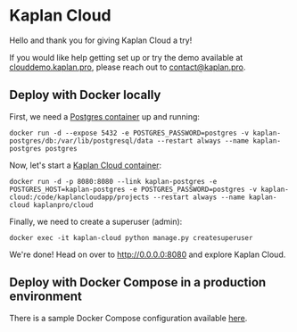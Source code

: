 # Kaplan Cloud

Hello and thank you for giving Kaplan Cloud a try!

If you would like help getting set up or try the demo available at [clouddemo.kaplan.pro](https://clouddemo.kaplan.pro), please reach out to contact@kaplan.pro.

## Deploy with Docker locally

First, we need a [Postgres container](https://hub.docker.com/_/postgres) up and running:

```
docker run -d --expose 5432 -e POSTGRES_PASSWORD=postgres -v kaplan-postgres/db:/var/lib/postgresql/data --restart always --name kaplan-postgres postgres
```

Now, let's start a [Kaplan Cloud container](https://hub.docker.com/r/kaplanpro/cloud):

```
docker run -d -p 8080:8080 --link kaplan-postgres -e POSTGRES_HOST=kaplan-postgres -e POSTGRES_PASSWORD=postgres -v kaplan-cloud:/code/kaplancloudapp/projects --restart always --name kaplan-cloud kaplanpro/cloud
```

Finally, we need to create a superuser (admin):
```
docker exec -it kaplan-cloud python manage.py createsuperuser
```

We're done! Head on over to http://0.0.0.0:8080 and explore Kaplan Cloud.

## Deploy with Docker Compose in a production environment

There is a sample Docker Compose configuration available [here](https://github.com/kaplanPRO/kaplan-cloud/tree/main/.docker).
